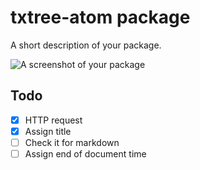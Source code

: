 txtree-atom package
===================

A short description of your package.

![A screenshot of your package](https://f.cloud.github.com/assets/69169/2290250/c35d867a-a017-11e3-86be-cd7c5bf3ff9b.gif)

Todo
----

-	[x] HTTP request
-	[x] Assign title
-	[ ] Check it for markdown
-	[ ] Assign end of document time

